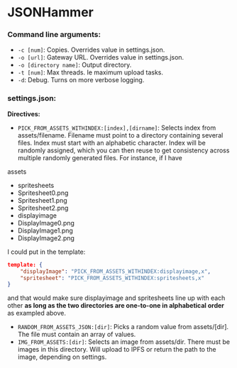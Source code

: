 # JSONHammer

### Command line arguments:

- ``-c [num]``: Copies. Overrides value in settings.json.
- ``-o [url]``: Gateway URL. Overrides value in settings.json.
- ``-o [directory name]``: Output directory.
- ``-t [num]``: Max threads. Ie maximum upload tasks.
- ``-d``: Debug. Turns on more verbose logging.

### settings.json:

**Directives:**
- `PICK_FROM_ASSETS_WITHINDEX:[index],[dirname]`: Selects index from assets/filename. Filename must point to a directory containing several files. Index must start with an alphabetic character. Index will be randomly assigned, which you can then reuse to get consistency across multiple randomly generated files. For instance, if I have

assets
 - spritesheets
  - Spritesheet0.png
  - Spritesheet1.png
  - Spritesheet2.png
 - displayimage
  - DisplayImage0.png
  - DisplayImage1.png
  - DisplayImage2.png

I could put in the template:
```json
template: {
    "displayImage": "PICK_FROM_ASSETS_WITHINDEX:displayimage,x",
    "spritesheet": "PICK_FROM_ASSETS_WITHINDEX:spritesheets,x"
}
```

and that would make sure displayimage and spritesheets line up with each other **as long as the two directories are
one-to-one in alphabetical order** as exampled above.

- `RANDOM_FROM_ASSETS_JSON:[dir]`: Picks a random value from assets/[dir]. The file must contain an array of values.
- `IMG_FROM_ASSETS:[dir]`: Selects an image from assets/dir. There must be images in this directory. Will upload to IPFS or return the path to the image, depending on settings.

